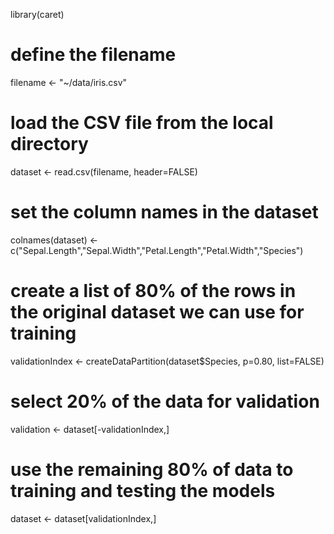 library(caret)

# define the filename
filename <- "~/data/iris.csv"
# load the CSV file from the local directory
dataset <- read.csv(filename, header=FALSE)
# set the column names in the dataset
colnames(dataset) <- c("Sepal.Length","Sepal.Width","Petal.Length","Petal.Width","Species")

# create a list of 80% of the rows in the original dataset we can use for training
validationIndex <- createDataPartition(dataset$Species, p=0.80, list=FALSE)
# select 20% of the data for validation
validation <- dataset[-validationIndex,]
# use the remaining 80% of data to training and testing the models
dataset <- dataset[validationIndex,]

